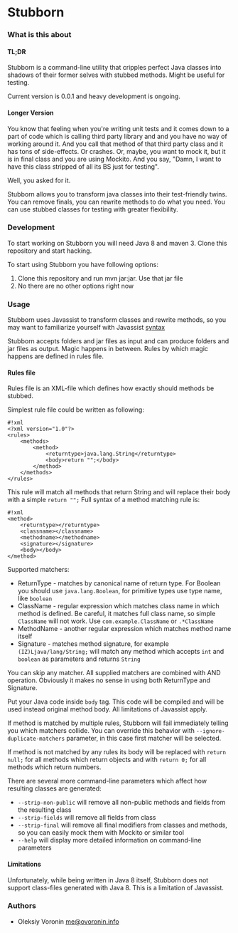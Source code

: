 # Stubborn #

### What is this about ###

#### TL;DR ####

Stubborn is a command-line utility that cripples perfect Java classes into shadows of their former selves with stubbed methods. Might be useful for testing.

Current version is 0.0.1 and heavy development is ongoing.

#### Longer Version ####

You know that feeling when you're writing unit tests and it comes down to a part of code which is calling
third party library and and you have no way of working around it. And you call that method of that third party
class and it has tons of side-effects. Or crashes. Or, maybe, you want to mock it, but it is in final class and
you are using Mockito. And you say, "Damn, I want to have this class stripped of all its BS just for testing".

Well, you asked for it.

Stubborn allows you to transform java classes into their test-friendly twins. You can remove finals, you can
rewrite methods to do what you need. You can use stubbed classes for testing with greater flexibility. 


### Development ###

To start working on Stubborn you will need Java 8 and maven 3. Clone this repository and start hacking.

To start using Stubborn you have following options:
 
 1. Clone this repository and run mvn jar:jar. Use that jar file
 2. No there are no other options right now
 
### Usage ###

Stubborn uses Javassist to transform classes and rewrite methods, so you may want to familiarize yourself with
Javassist [syntax](http://www.csg.ci.i.u-tokyo.ac.jp/~chiba/javassist/tutorial/tutorial2.html#intro)


Stubborn accepts folders and jar files as input and can produce folders and jar files as output. Magic happens in between. 
Rules by which magic happens are defined in rules file. 

#### Rules file ####

Rules file is an XML-file which defines how exactly should methods be stubbed.

Simplest rule file could be written as following:
```
#!xml
<?xml version="1.0"?>
<rules>
    <methods>
        <method>
            <returntype>java.lang.String</returntype>
            <body>return "";</body>
        </method>
    </methods>
</rules>
```
This rule will match all methods that return String and will replace their body with a simple `return "";` Full syntax of a method matching rule is:
```
#!xml
<method>
    <returntype></returntype>
    <classname></classname>
    <methodname></methodname>
    <signature></signature>
    <body></body>
</method>
```

Supported matchers:

* ReturnType - matches by canonical name of return type. For Boolean you should use `java.lang.Boolean`, for primitive types use type name, like `boolean`
* ClassName - regular expression which matches class name in which method is defined. Be careful, it matches full class name, so simple `ClassName` will not work. Use `com.example.ClassName` or `.*ClassName`
* MethodName - another regular expression which matches method name itself
* Signature - matches method signature, for example `(IZ)Ljava/lang/String;` will match any method which accepts `int` and `boolean` as parameters and returns `String`

You can skip any matcher. All supplied matchers are combined with AND operation. Obviously it makes no sense in using both ReturnType and Signature.

Put your Java code inside `body` tag. This code will be compiled and will be used instead original method body. All limitations of Javassist apply. 

If method is matched by multiple rules, Stubborn will fail immediately telling you which matchers collide. You can override this behavior with `--ignore-duplicate-matchers` parameter, in this case first matcher will be selected.

If method is not matched by any rules its body will be replaced with `return null;` for all methods which return objects and with `return 0;` for all methods which return numbers.

There are several more command-line parameters which affect how resulting classes are generated:

* `--strip-non-public` will remove all non-public methods and fields from the resulting class
* `--strip-fields` will remove all fields from class
* `--strip-final` will remove all final modifiers from classes and methods, so you can easily mock them with Mockito or similar tool
* `--help` will display more detailed information on command-line parameters

#### Limitations ####

Unfortunately, while being written in Java 8 itself, Stubborn does not support class-files generated with Java 8. 
This is a limitation of Javassist.

### Authors ###

* Oleksiy Voronin <me@ovoronin.info>